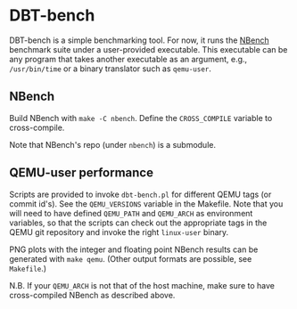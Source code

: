 # DBT-bench

DBT-bench is a simple benchmarking tool. For now, it runs the
[NBench](https://en.wikipedia.org/wiki/NBench) benchmark suite under a
user-provided executable. This executable can be any program that takes another
executable as an argument, e.g., `/usr/bin/time` or a binary translator such
as `qemu-user`.

## NBench

Build NBench with `make -C nbench`. Define the `CROSS_COMPILE` variable
to cross-compile.

Note that NBench's repo (under `nbench`) is a submodule.

## QEMU-user performance

Scripts are provided to invoke `dbt-bench.pl` for different QEMU tags (or
commit id's). See the `QEMU_VERSIONS` variable in the Makefile. Note that
you will need to have defined `QEMU_PATH` and `QEMU_ARCH` as environment
variables, so that the scripts can check out the appropriate tags in the
QEMU git repository and invoke the right `linux-user` binary.

PNG plots with the integer and floating point NBench results can be
generated with `make qemu`. (Other output formats are possible, see
`Makefile`.)

N.B. If your `QEMU_ARCH` is not that of the host machine, make sure to have
cross-compiled NBench as described above.
